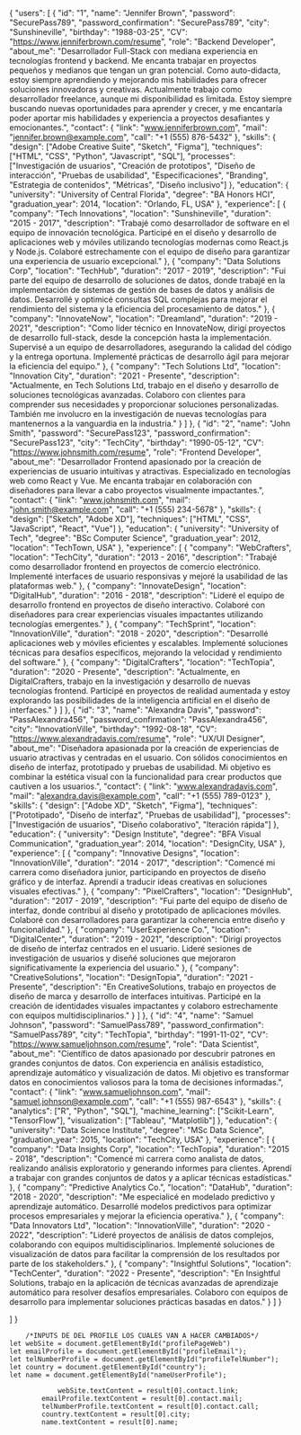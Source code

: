 {
  "users": [
    {
      "id": "1",
      "name": "Jennifer Brown",
      "password": "SecurePass789",
      "password_confirmation": "SecurePass789",
      "city": "Sunshineville",
      "birthday": "1988-03-25",
      "CV": "https://www.jenniferbrown.com/resume",
      "role": "Backend Developer",
      "about_me": "Desarrollador Full-Stack con mediana experiencia en tecnologías frontend y backend. Me encanta trabajar en proyectos pequeños y medianos que tengan un gran potencial. Como auto-didacta, estoy siempre aprendiendo y mejorando mis habilidades para ofrecer soluciones innovadoras y creativas. Actualmente trabajo como desarrollador freelance, aunque mi disponibilidad es limitada. Estoy siempre buscando nuevas oportunidades para aprender y crecer, y me encantaría poder aportar mis habilidades y experiencia a proyectos desafiantes y emocionantes.",
      "contact": {
        "link": "www.jenniferbrown.com",
        "mail": "jennifer.brown@example.com",
        "call": "+1 (555) 876-5432"
      },
      "skills": {
        "design": ["Adobe Creative Suite", "Sketch", "Figma"],
        "techniques": ["HTML", "CSS", "Python", "Javascript", "SQL"],
        "processes": ["Investigación de usuarios", "Creación de prototipos", "Diseño de interacción", "Pruebas de usabilidad", "Especificaciones", "Branding", "Estrategia de contenidos", "Métricas", "Diseño inclusivo"]
      },
      "education": {
        "university": "University of Central Florida",
        "degree": "BA Honors HCI",
        "graduation_year": 2014,
        "location": "Orlando, FL, USA"
      },
      "experience": [
        {
          "company": "Tech Innovations",
          "location": "Sunshineville",
          "duration": "2015 - 2017",
          "description": "Trabajé como desarrollador de software en el equipo de innovación tecnológica. Participé en el diseño y desarrollo de aplicaciones web y móviles utilizando tecnologías modernas como React.js y Node.js. Colaboré estrechamente con el equipo de diseño para garantizar una experiencia de usuario excepcional."
        },
        {
          "company": "Data Solutions Corp",
          "location": "TechHub",
          "duration": "2017 - 2019",
          "description": "Fui parte del equipo de desarrollo de soluciones de datos, donde trabajé en la implementación de sistemas de gestión de bases de datos y análisis de datos. Desarrollé y optimicé consultas SQL complejas para mejorar el rendimiento del sistema y la eficiencia del procesamiento de datos."
        },
        {
          "company": "InnovateNow",
          "location": "Dreamland",
          "duration": "2019 - 2021",
          "description": "Como líder técnico en InnovateNow, dirigí proyectos de desarrollo full-stack, desde la concepción hasta la implementación. Supervisé a un equipo de desarrolladores, asegurando la calidad del código y la entrega oportuna. Implementé prácticas de desarrollo ágil para mejorar la eficiencia del equipo."
        },
        {
          "company": "Tech Solutions Ltd",
          "location": "Innovation City",
          "duration": "2021 - Presente",
          "description": "Actualmente, en Tech Solutions Ltd, trabajo en el diseño y desarrollo de soluciones tecnológicas avanzadas. Colaboro con clientes para comprender sus necesidades y proporcionar soluciones personalizadas. También me involucro en la investigación de nuevas tecnologías para mantenernos a la vanguardia en la industria."
        }
      ]
    },
    {
      "id": "2",
      "name": "John Smith",
      "password": "SecurePass123",
      "password_confirmation": "SecurePass123",
      "city": "TechCity",
      "birthday": "1990-05-12",
      "CV": "https://www.johnsmith.com/resume",
      "role": "Frontend Developer",
      "about_me": "Desarrollador Frontend apasionado por la creación de experiencias de usuario intuitivas y atractivas. Especializado en tecnologías web como React y Vue. Me encanta trabajar en colaboración con diseñadores para llevar a cabo proyectos visualmente impactantes.",
      "contact": {
        "link": "www.johnsmith.com",
        "mail": "john.smith@example.com",
        "call": "+1 (555) 234-5678"
      },
      "skills": {
        "design": ["Sketch", "Adobe XD"],
        "techniques": ["HTML", "CSS", "JavaScript", "React", "Vue"]
      },
      "education": {
        "university": "University of Tech",
        "degree": "BSc Computer Science",
        "graduation_year": 2012,
        "location": "TechTown, USA"
      },
      "experience": [
        {
          "company": "WebCrafters",
          "location": "TechCity",
          "duration": "2013 - 2016",
          "description": "Trabajé como desarrollador frontend en proyectos de comercio electrónico. Implementé interfaces de usuario responsivas y mejoré la usabilidad de las plataformas web."
        },
        {
          "company": "InnovateDesign",
          "location": "DigitalHub",
          "duration": "2016 - 2018",
          "description": "Lideré el equipo de desarrollo frontend en proyectos de diseño interactivo. Colaboré con diseñadores para crear experiencias visuales impactantes utilizando tecnologías emergentes."
        },
        {
          "company": "TechSprint",
          "location": "InnovationVille",
          "duration": "2018 - 2020",
          "description": "Desarrollé aplicaciones web y móviles eficientes y escalables. Implementé soluciones técnicas para desafíos específicos, mejorando la velocidad y rendimiento del software."
        },
        {
          "company": "DigitalCrafters",
          "location": "TechTopia",
          "duration": "2020 - Presente",
          "description": "Actualmente, en DigitalCrafters, trabajo en la investigación y desarrollo de nuevas tecnologías frontend. Participé en proyectos de realidad aumentada y estoy explorando las posibilidades de la inteligencia artificial en el diseño de interfaces."
        }
      ]
    },
    {
      "id": "3",
      "name": "Alexandra Davis",
      "password": "PassAlexandra456",
      "password_confirmation": "PassAlexandra456",
      "city": "InnovationVille",
      "birthday": "1992-08-18",
      "CV": "https://www.alexandradavis.com/resume",
      "role": "UX/UI Designer",
      "about_me": "Diseñadora apasionada por la creación de experiencias de usuario atractivas y centradas en el usuario. Con sólidos conocimientos en diseño de interfaz, prototipado y pruebas de usabilidad. Mi objetivo es combinar la estética visual con la funcionalidad para crear productos que cautiven a los usuarios.",
      "contact": {
        "link": "www.alexandradavis.com",
        "mail": "alexandra.davis@example.com",
        "call": "+1 (555) 789-0123"
      },
      "skills": {
        "design": ["Adobe XD", "Sketch", "Figma"],
        "techniques": ["Prototipado", "Diseño de interfaz", "Pruebas de usabilidad"],
        "processes": ["Investigación de usuarios", "Diseño colaborativo", "Iteración rápida"]
      },
      "education": {
        "university": "Design Institute",
        "degree": "BFA Visual Communication",
        "graduation_year": 2014,
        "location": "DesignCity, USA"
      },
      "experience": [
        {
          "company": "Innovative Designs",
          "location": "InnovationVille",
          "duration": "2014 - 2017",
          "description": "Comencé mi carrera como diseñadora junior, participando en proyectos de diseño gráfico y de interfaz. Aprendí a traducir ideas creativas en soluciones visuales efectivas."
        },
        {
          "company": "PixelCrafters",
          "location": "DesignHub",
          "duration": "2017 - 2019",
          "description": "Fui parte del equipo de diseño de interfaz, donde contribuí al diseño y prototipado de aplicaciones móviles. Colaboré con desarrolladores para garantizar la coherencia entre diseño y funcionalidad."
        },
        {
          "company": "UserExperience Co.",
          "location": "DigitalCenter",
          "duration": "2019 - 2021",
          "description": "Dirigí proyectos de diseño de interfaz centrados en el usuario. Lideré sesiones de investigación de usuarios y diseñé soluciones que mejoraron significativamente la experiencia del usuario."
        },
        {
          "company": "CreativeSolutions",
          "location": "DesignTopia",
          "duration": "2021 - Presente",
          "description": "En CreativeSolutions, trabajo en proyectos de diseño de marca y desarrollo de interfaces intuitivas. Participé en la creación de identidades visuales impactantes y colaboro estrechamente con equipos multidisciplinarios."
        }
      ]
    },
    {
      "id": "4",
      "name": "Samuel Johnson",
      "password": "SamuelPass789",
      "password_confirmation": "SamuelPass789",
      "city": "TechTopia",
      "birthday": "1991-11-02",
      "CV": "https://www.samueljohnson.com/resume",
      "role": "Data Scientist",
      "about_me": "Científico de datos apasionado por descubrir patrones en grandes conjuntos de datos. Con experiencia en análisis estadístico, aprendizaje automático y visualización de datos. Mi objetivo es transformar datos en conocimientos valiosos para la toma de decisiones informadas.",
      "contact": {
        "link": "www.samueljohnson.com",
        "mail": "samuel.johnson@example.com",
        "call": "+1 (555) 987-6543"
      },
      "skills": {
        "analytics": ["R", "Python", "SQL"],
        "machine_learning": ["Scikit-Learn", "TensorFlow"],
        "visualization": ["Tableau", "Matplotlib"]
      },
      "education": {
        "university": "Data Science Institute",
        "degree": "MSc Data Science",
        "graduation_year": 2015,
        "location": "TechCity, USA"
      },
      "experience": [
        {
          "company": "Data Insights Corp",
          "location": "TechTopia",
          "duration": "2015 - 2018",
          "description": "Comencé mi carrera como analista de datos, realizando análisis exploratorio y generando informes para clientes. Aprendí a trabajar con grandes conjuntos de datos y a aplicar técnicas estadísticas."
        },
        {
          "company": "Predictive Analytics Co.",
          "location": "DataHub",
          "duration": "2018 - 2020",
          "description": "Me especialicé en modelado predictivo y aprendizaje automático. Desarrollé modelos predictivos para optimizar procesos empresariales y mejorar la eficiencia operativa."
        },
        {
          "company": "Data Innovators Ltd",
          "location": "InnovationVille",
          "duration": "2020 - 2022",
          "description": "Lideré proyectos de análisis de datos complejos, colaborando con equipos multidisciplinarios. Implementé soluciones de visualización de datos para facilitar la comprensión de los resultados por parte de los stakeholders."
        },
        {
          "company": "Insightful Solutions",
          "location": "TechCenter",
          "duration": "2022 - Presente",
          "description": "En Insightful Solutions, trabajo en la aplicación de técnicas avanzadas de aprendizaje automático para resolver desafíos empresariales. Colaboro con equipos de desarrollo para implementar soluciones prácticas basadas en datos."
        }
      ]
    }
    
  ]
}


        /*INPUTS DE DEL PROFILE LOS CUALES VAN A HACER CAMBIADOS*/
    let webSite = document.getElementById("profilePageWeb")
    let emailProfile = document.getElementById("profileEmail");
    let telNumberProfile = document.getElementById("profileTelNumber");
    let country = document.getElementById("country");
    let name = document.getElementById("nameUserProfile");

                webSite.textContent = result[0].contact.link;
            emailProfile.textContent = result[0].contact.mail;
            telNumberProfile.textContent = result[0].contact.call;
            country.textContent = result[0].city;
            name.textContent = result[0].name;

